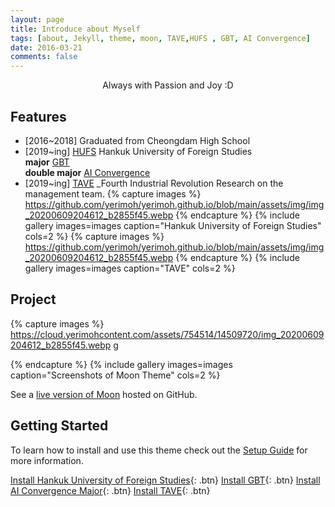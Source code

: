 ```yaml
---
layout: page
title: Introduce about Myself
tags: [about, Jekyll, theme, moon, TAVE,HUFS , GBT, AI Convergence]
date: 2016-03-21
comments: false
---
```

    
<center>Always with Passion and Joy :D</center>

## Features
* [2016~2018] Graduated from Cheongdam High School
* [2019~ing] [HUFS](http://www.hufs.ac.kr/) Hankuk University of Foreign Studies <br/>**major** [GBT](http://hufsgbtgbt.cafe24.com/) <br/>**double major** [AI Convergence](http://soft.hufs.ac.kr/)
* [2019~ing] [TAVE](https://blog.naver.com/t-ave) _Fourth Industrial Revolution Research
on the management team.
{% capture images %}
https://github.com/yerimoh/yerimoh.github.io/blob/main/assets/img/img_20200609204612_b2855f45.webp
{% endcapture %}
{% include gallery images=images caption="Hankuk University of Foreign Studies" cols=2 %}
{% capture images %}
https://github.com/yerimoh/yerimoh.github.io/blob/main/assets/img/img_20200609204612_b2855f45.webp
{% endcapture %}
{% include gallery images=images caption="TAVE" cols=2 %}

## Project

{% capture images %}
    https://cloud.yerimohcontent.com/assets/754514/14509720/img_20200609204612_b2855f45.webp
g

{% endcapture %}
{% include gallery images=images caption="Screenshots of Moon Theme" cols=2 %}

See a [live version of Moon](http://taylantatli.github.io/Moon) hosted on GitHub.

## Getting Started

To learn how to install and use this theme check out the [Setup Guide](http://taylantatli.me/Moon/moon-theme/) for more information.
      

[Install Hankuk University of Foreign Studies](http://www.hufs.ac.kr/){: .btn}
[Install GBT](http://hufsgbtgbt.cafe24.com/){: .btn}
[Install AI Convergence Major](http://soft.hufs.ac.kr/){: .btn}
[Install TAVE](https://blog.naver.com/t-ave){: .btn}

